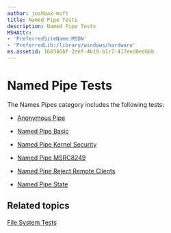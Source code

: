 ```yaml
---
author: joshbax-msft
title: Named Pipe Tests
description: Named Pipe Tests
MSHAttr:
- 'PreferredSiteName:MSDN'
- 'PreferredLib:/library/windows/hardware'
ms.assetid: 168346bf-2def-4b19-b1c7-417eed0ed6bb
---
```


# Named Pipe Tests


The Names Pipes category includes the following tests:

-   [Anonymous Pipe](anonymous-pipe45e98de1-b855-4405-9c23-f5e9f4ce70e7.md)

-   [Named Pipe Basic](named-pipe-basic2e0f2f69-abbb-47ac-a49b-e4e991f522a9.md)

-   [Named Pipe Kernel Security](named-pipe-kernel-security097e27fe-f9c5-4065-af32-a11c104c3012.md)

-   [Named Pipe MSRC8249](named-pipe-msrc824960f0d4e7-3c1c-464d-be69-9179a7563db9.md)

-   [Named Pipe Reject Remote Clients](named-pipe-reject-remote-clientse3bcbd3f-3e9c-484a-a587-3c081cb28f7a.md)

-   [Named Pipe State](named-pipe-state5e9fd15a-7ffa-4caf-94eb-af2541ef2ede.md)

## Related topics


[File System Tests](file-system-tests.md)

 

 







